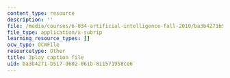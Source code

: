 ```yaml
---
content_type: resource
description: ''
file: /media/courses/6-034-artificial-intelligence-fall-2010/ba3b4271b517d602061b811571958ce6_SXBG3RGr_Rc.srt
file_type: application/x-subrip
learning_resource_types: []
ocw_type: OCWFile
resourcetype: Other
title: 3play caption file
uid: ba3b4271-b517-d602-061b-811571958ce6
---
```

